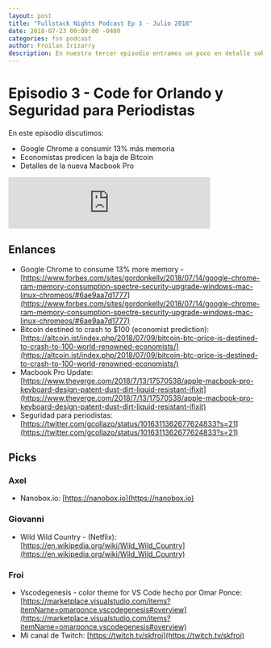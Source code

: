 ```yaml
---
layout: post
title: "Fullstack Nights Podcast Ep 3 - Julio 2018"
date: 2018-07-23 00:00:00 -0400
categories: fsn podcast
author: Froilan Irizarry
description: En nuestro tercer episodio entramos un poco en detalle sobre la nueva iteración de la Macbook Pro, el por que del aumento en el consumo de memoria de Chrome, proyectos en Code for Orlando y un proyecto especia de Giovanni enfocado en seguridad digital para periodistas. Grabado el 16 de julio de 2018
---
```


# Episodio 3 - Code for Orlando y Seguridad para Periodistas

En este episodio discutimos:

* Google Chrome a consumir 13% más memoria
* Economistas predicen la baja de Bitcoin
* Detalles de la nueva Macbook Pro


<iframe src="https://anchor.fm/fullstack-nights-podcast/embed/episodes/Episodio-2---Responsabilidad-y-Seguridad-e1kei4" height="102px" width="400px" frameborder="0" scrolling="no"></iframe>

## Enlances

* Google Chrome to consume 13% more memory - [https://www.forbes.com/sites/gordonkelly/2018/07/14/google-chrome-ram-memory-consumption-spectre-security-upgrade-windows-mac-linux-chromeos/#6ae9aa7d1777](https://www.forbes.com/sites/gordonkelly/2018/07/14/google-chrome-ram-memory-consumption-spectre-security-upgrade-windows-mac-linux-chromeos/#6ae9aa7d1777)
* Bitcoin destined to crash to $100 (economist prediction): [https://altcoin.ist/index.php/2018/07/09/bitcoin-btc-price-is-destined-to-crash-to-100-world-renowned-economists/](https://altcoin.ist/index.php/2018/07/09/bitcoin-btc-price-is-destined-to-crash-to-100-world-renowned-economists/)
* Macbook Pro Update: [https://www.theverge.com/2018/7/13/17570538/apple-macbook-pro-keyboard-design-patent-dust-dirt-liquid-resistant-ifixit](https://www.theverge.com/2018/7/13/17570538/apple-macbook-pro-keyboard-design-patent-dust-dirt-liquid-resistant-ifixit)
* Seguridad para periodistas: [https://twitter.com/gcollazo/status/1016311362677624833?s=21](https://twitter.com/gcollazo/status/1016311362677624833?s=21)

## Picks

### Axel

* Nanobox.io: [https://nanobox.io](https://nanobox.io)

### Giovanni

* Wild Wild Country - (Netflix): [https://en.wikipedia.org/wiki/Wild_Wild_Country](https://en.wikipedia.org/wiki/Wild_Wild_Country)

### Froi

* Vscodegenesis - color theme for VS Code hecho por Omar Ponce: [https://marketplace.visualstudio.com/items?itemName=omarponce.vscodegenesis#overview](https://marketplace.visualstudio.com/items?itemName=omarponce.vscodegenesis#overview)
* Mi canal de Twitch: [https://twitch.tv/skfroi](https://twitch.tv/skfroi)
